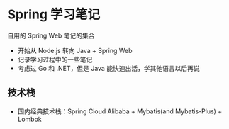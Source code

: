 # Spring 学习笔记

自用的 Spring Web 笔记的集合

- 开始从 Node.js 转向 Java + Spring Web
- 记录学习过程中的一些笔记
- 考虑过 Go 和 .NET，但是 Java 能快速出活，学其他语言以后再说

## 技术栈

- 国内经典技术栈：Spring Cloud Alibaba + Mybatis(and Mybatis-Plus) + Lombok
